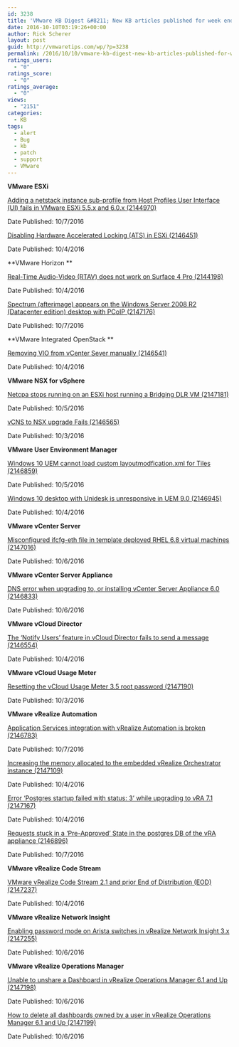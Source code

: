 ```yaml
---
id: 3238
title: 'VMware KB Digest &#8211; New KB articles published for week ending 10/08/16'
date: 2016-10-10T03:19:26+00:00
author: Rick Scherer
layout: post
guid: http://vmwaretips.com/wp/?p=3238
permalink: /2016/10/10/vmware-kb-digest-new-kb-articles-published-for-week-ending-100816/
ratings_users:
  - "0"
ratings_score:
  - "0"
ratings_average:
  - "0"
views:
  - "2151"
categories:
  - KB
tags:
  - alert
  - Bug
  - kb
  - patch
  - support
  - VMware
---
```

**VMware ESXi**
  
[Adding a netstack instance sub-profile from Host Profiles User Interface (UI) fails in VMware ESXi 5.5.x and 6.0.x (2144970)](http://bit.ly/2dZCUtZ)
  
Date Published: 10/7/2016
  
[Disabling Hardware Accelerated Locking (ATS) in ESXi (2146451)](http://bit.ly/2d6I9C5)
  
Date Published: 10/4/2016

**VMware Horizon **
  
[Real-Time Audio-Video (RTAV) does not work on Surface 4 Pro (2144198)](http://bit.ly/2dZCKmC)
  
Date Published: 10/4/2016
  
[Spectrum (afterimage) appears on the Windows Server 2008 R2 (Datacenter edition) desktop with PCoIP (2147176)](http://bit.ly/2d6GwUY)
  
Date Published: 10/7/2016

<!--more-->

**VMware Integrated OpenStack **
  
[Removing VIO from vCenter Sever manually (2146541)](http://bit.ly/2dZCaoO)
  
Date Published: 10/4/2016

**VMware NSX for vSphere**
  
[Netcpa stops running on an ESXi host running a Bridging DLR VM (2147181)](http://bit.ly/2d6HVLm)
  
Date Published: 10/5/2016
  
[vCNS to NSX upgrade Fails (2146565)](http://bit.ly/2dZBGz3)
  
Date Published: 10/3/2016

**VMware User Environment Manager**
  
[Windows 10 UEM cannot load custom layoutmodfication.xml for Tiles (2146859)](http://bit.ly/2d6Ipky)
  
Date Published: 10/5/2016
  
[Windows 10 desktop with Unidesk is unresponsive in UEM 9.0 (2146945)](http://bit.ly/2dZBuQo)
  
Date Published: 10/4/2016
  
**VMware vCenter Server** 
  
[Misconfigured ifcfg-eth file in template deployed RHEL 6.8 virtual machines (2147016)](http://bit.ly/2d6HEbg)
  
Date Published: 10/6/2016

**VMware vCenter Server Appliance** 
  
[DNS error when upgrading to, or installing vCenter Server Appliance 6.0 (2146833)](http://bit.ly/2dZCa86)
  
Date Published: 10/6/2016

**VMware vCloud Director**
  
[The ‘Notify Users’ feature in vCloud Director fails to send a message (2146554)](http://bit.ly/2d6I4yk)
  
Date Published: 10/4/2016

**VMware vCloud Usage Meter**
  
[Resetting the vCloud Usage Meter 3.5 root password (2147190)](http://bit.ly/2dZCHHs)
  
Date Published: 10/3/2016

**VMware vRealize Automation**
  
[Application Services integration with vRealize Automation is broken (2146783)](http://bit.ly/2d6IbtD)
  
Date Published: 10/7/2016
  
[Increasing the memory allocated to the embedded vRealize Orchestrator instance (2147109)](http://bit.ly/2dZDnwj)
  
Date Published: 10/4/2016
  
[Error ‘Postgres startup failed with status: 3’ while upgrading to vRA 7.1 (2147167)](http://bit.ly/2d6I4OY)
  
Date Published: 10/4/2016
  
[Requests stuck in a ‘Pre-Approved’ State in the postgres DB of the vRA appliance (2146896)](http://bit.ly/2dZBHTr)
  
Date Published: 10/7/2016

**VMware vRealize Code Stream** 
  
[VMware vRealize Code Stream 2.1 and prior End of Distribution (EOD) (2147237)](http://bit.ly/2d6IAwa)
  
Date Published: 10/4/2016

**VMware vRealize Network Insight** 
  
[Enabling password mode on Arista switches in vRealize Network Insight 3.x (2147255)](http://bit.ly/2dZCiVj)
  
Date Published: 10/6/2016

**VMware vRealize Operations Manager** 
  
[Unable to unshare a Dashboard in vRealize Operations Manager 6.1 and Up (2147198)](http://bit.ly/2d6Irc7)
  
Date Published: 10/6/2016
  
[How to delete all dashboards owned by a user in vRealize Operations Manager 6.1 and Up (2147199)](http://bit.ly/2dZE2xC)
  
Date Published: 10/6/2016
